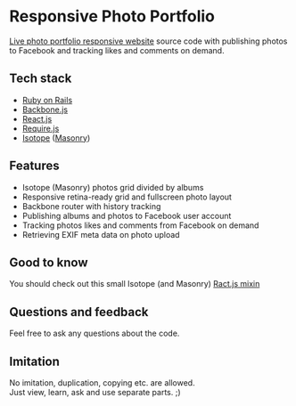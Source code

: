 # Responsive Photo Portfolio

[Live photo portfolio responsive website](http://www.karenishe.com) source code with publishing photos to Facebook and tracking likes and comments on demand.

## Tech stack

* [Ruby on Rails](http://rubyonrails.org)
* [Backbone.js](http://backbonejs.org)
* [React.js](http://facebook.github.io/react/)
* [Require.js](http://isotope.metafizzy.co)
* [Isotope](http://isotope.metafizzy.co) ([Masonry](http://masonry.desandro.com))

## Features

* Isotope (Masonry) photos grid divided by albums
* Responsive retina-ready grid and fullscreen photo layout
* Backbone router with history tracking
* Publishing albums and photos to Facebook user account
* Tracking photos likes and comments from Facebook on demand
* Retrieving EXIF meta data on photo upload

## Good to know

You should check out this small Isotope (and Masonry) [Ract.js mixin](https://github.com/karen2k/photo-portfolio/blob/master/app/assets/javascripts/mixins/Tiles.js.coffee)

## Questions and feedback

Feel free to ask any questions about the code.

## Imitation

No imitation, duplication, copying etc. are allowed.<br>
Just view, learn, ask and use separate parts. ;)
